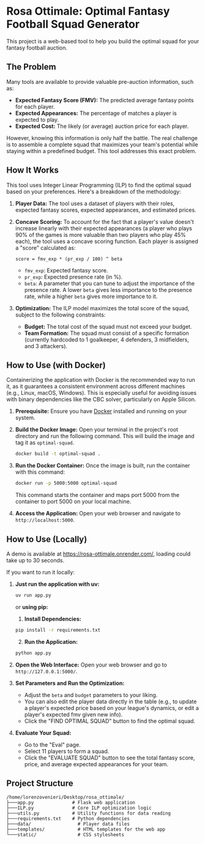 # Rosa Ottimale: Optimal Fantasy Football Squad Generator

This project is a web-based tool to help you build the optimal squad for your fantasy football auction.

## The Problem

Many tools are available to provide valuable pre-auction information, such as:

*   **Expected Fantasy Score (FMV):** The predicted average fantasy points for each player.
*   **Expected Appearances:** The percentage of matches a player is expected to play.
*   **Expected Cost:** The likely (or average) auction price for each player.

However, knowing this information is only half the battle. The real challenge is to assemble a complete squad that maximizes your team's potential while staying within a predefined budget. This tool addresses this exact problem.

## How It Works

This tool uses Integer Linear Programming (ILP) to find the optimal squad based on your preferences. Here's a breakdown of the methodology:

1.  **Player Data:** The tool uses a dataset of players with their roles, expected fantasy scores, expected appearances, and estimated prices.
2.  **Concave Scoring:** To account for the fact that a player's value doesn't increase linearly with their expected appearances (a player who plays 90% of the games is more valuable than two players who play 45% each), the tool uses a concave scoring function. Each player is assigned a "score" calculated as:

    `score = fmv_exp * (pr_exp / 100) ^ beta`

    *   `fmv_exp`: Expected fantasy score.
    *   `pr_exp`: Expected presence rate (in %).
    *   `beta`: A parameter that you can tune to adjust the importance of the presence rate. A lower `beta` gives less importance to the presence rate, while a higher `beta` gives more importance to it.

3.  **Optimization:** The ILP model maximizes the total score of the squad, subject to the following constraints:
    *   **Budget:** The total cost of the squad must not exceed your budget.
    *   **Team Formation:** The squad must consist of a specific formation (currently hardcoded to 1 goalkeeper, 4 defenders, 3 midfielders, and 3 attackers).

## How to Use (with Docker)

Containerizing the application with Docker is the recommended way to run it, as it guarantees a consistent environment across different machines (e.g., Linux, macOS, Windows). This is especially useful for avoiding issues with binary dependencies like the CBC solver, particularly on Apple Silicon.

1.  **Prerequisite:** Ensure you have [Docker](https://www.docker.com/get-started) installed and running on your system.

2.  **Build the Docker Image:**
    Open your terminal in the project's root directory and run the following command. This will build the image and tag it as `optimal-squad`.
    ```bash
    docker build -t optimal-squad .
    ```

3.  **Run the Docker Container:**
    Once the image is built, run the container with this command:
    ```bash
    docker run -p 5000:5000 optimal-squad
    ```
    This command starts the container and maps port 5000 from the container to port 5000 on your local machine.

4.  **Access the Application:**
    Open your web browser and navigate to `http://localhost:5000`.

## How to Use (Locally)

A demo is available at https://rosa-ottimale.onrender.com/, loading could take up to 30 seconds. 

If you want to run it locally: 

1. **Just run the application with uv:**
    ```bash
    uv run app.py
    ```

    or **using pip:**

    1.  **Install Dependencies:**
    ```bash
    pip install -r requirements.txt
    ```

    2.  **Run the Application:**
    ```bash
    python app.py
    ```

3.  **Open the Web Interface:**
    Open your web browser and go to `http://127.0.0.1:5000/`.

4.  **Set Parameters and Run the Optimization:**
    *   Adjust the `beta` and `budget` parameters to your liking.
    *   You can also edit the player data directly in the table (e.g., to update a player's expected price based on your league's dynamics, or edit a player's expected fmv given new info).
    *   Click the "FIND OPTIMAL SQUAD" button to find the optimal squad.

5.  **Evaluate Your Squad:**
    *   Go to the "Eval" page.
    *   Select 11 players to form a squad.
    *   Click the "EVALUATE SQUAD" button to see the total fantasy score, price, and average expected appearances for your team.

## Project Structure

```
/home/lorenzovenieri/Desktop/rosa_ottimale/
├───app.py              # Flask web application
├───ILP.py              # Core ILP optimization logic
├───utils.py            # Utility functions for data reading
├───requirements.txt    # Python dependencies
├───data/                 # Player data files
├───templates/            # HTML templates for the web app
└───static/               # CSS stylesheets
```
